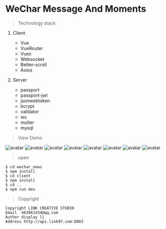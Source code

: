  # WeChar Message And Moments

> Technology stack

1. Client
    - Vue
    - VueRouter
    - Vuex
    - Websocket
    - Better-scroll
    - Axios

2. Server
    - passport
    - passport-jwt
    - jsonwebtoken
    - bcrypt
    - validator
    - ws
    - multer
    - mysql

>  View Demo

![avatar](./source/1.png)
![avatar](./source/3.png)
![avatar](./source/4.png)
![avatar](./source/5.png)
![avatar](./source/6.png)
![avatar](./source/7.png)
![avatar](./source/8.png)
![avatar](./source/10.png)

> open

```
$ cd wechar_news
$ npm install
$ cd client
$ npm install
$ cd ..
$ npm run dev
```

> Copyright

```
Copyright LINK CREATIVE STUDIO
Email  463961434@qq.com
Author display li
Address http://api.link97.com:8083
```